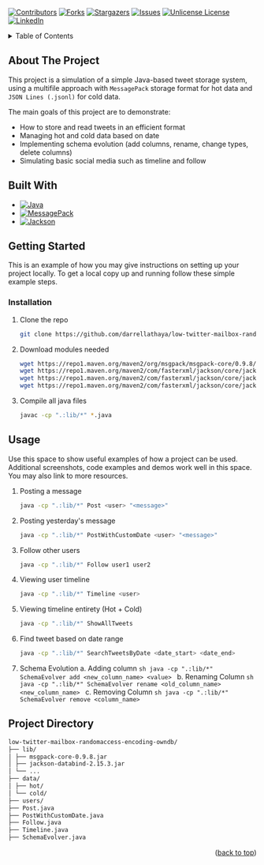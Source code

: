 <!-- Improved compatibility of back to top link: See: https://github.com/othneildrew/Best-README-Template/pull/73 -->
<a id="readme-top"></a>
<!--
*** Thanks for checking out the Best-README-Template. If you have a suggestion
*** that would make this better, please fork the repo and create a pull request
*** or simply open an issue with the tag "enhancement".
*** Don't forget to give the project a star!
*** Thanks again! Now go create something AMAZING! :D
-->



<!-- PROJECT SHIELDS -->
<!--
*** I'm using markdown "reference style" links for readability.
*** Reference links are enclosed in brackets [ ] instead of parentheses ( ).
*** See the bottom of this document for the declaration of the reference variables
*** for contributors-url, forks-url, etc. This is an optional, concise syntax you may use.
*** https://www.markdownguide.org/basic-syntax/#reference-style-links
-->
[![Contributors][contributors-shield]][contributors-url]
[![Forks][forks-shield]][forks-url]
[![Stargazers][stars-shield]][stars-url]
[![Issues][issues-shield]][issues-url]
[![Unlicense License][license-shield]][license-url]
[![LinkedIn][linkedin-shield]][linkedin-url]


<!-- TABLE OF CONTENTS -->
<details>
  <summary>Table of Contents</summary>
  <ol>
    <li>
      <a href="#about-the-project">About The Project</a>
      <ul>
        <li><a href="#built-with">Built With</a></li>
      </ul>
    </li>
    <li>
      <a href="#getting-started">Getting Started</a>
      <ul>
        <li><a href="#prerequisites">Prerequisites</a></li>
        <li><a href="#installation">Installation</a></li>
      </ul>
    </li>
    <li><a href="#usage">Usage</a></li>
    <li><a href="#roadmap">Roadmap</a></li>
    <li><a href="#contributing">Contributing</a></li>
    <li><a href="#license">License</a></li>
    <li><a href="#contact">Contact</a></li>
    <li><a href="#acknowledgments">Acknowledgments</a></li>
  </ol>
</details>

<!-- ABOUT THE PROJECT -->
## About The Project

This project is a simulation of a simple Java-based tweet storage system, using a multifile approach with `MessagePack` storage format for hot data and `JSON Lines (.jsonl)` for cold data.

The main goals of this project are to demonstrate:
- How to store and read tweets in an efficient format
- Managing hot and cold data based on date
- Implementing schema evolution (add columns, rename, change types, delete columns)
- Simulating basic social media such as timeline and follow

## Built With

* [![Java][Java.io]][Java-url]
* [![MessagePack][MsgPack.io]][MsgPack-url]
* [![Jackson][Jackson.io]][Jackson-url]

<!-- GETTING STARTED -->
## Getting Started
This is an example of how you may give instructions on setting up your project locally.
To get a local copy up and running follow these simple example steps.

### Installation
1. Clone the repo
   ```sh
   git clone https://github.com/darrellathaya/low-twitter-mailbox-randomaccess-encoding-owndb.git
   ```
2. Download modules needed
   ```sh
   wget https://repo1.maven.org/maven2/org/msgpack/msgpack-core/0.9.8/msgpack-core-0.9.8.jar
   wget https://repo1.maven.org/maven2/com/fasterxml/jackson/core/jackson-databind/2.15.3/jackson-databind-2.15.3.jar
   wget https://repo1.maven.org/maven2/com/fasterxml/jackson/core/jackson-core/2.15.3/jackson-core-2.15.3.jar
   wget https://repo1.maven.org/maven2/com/fasterxml/jackson/core/jackson-annotations/2.15.3/jackson-annotations-2.15.3.jar
   ```
3. Compile all java files
   ```sh
   javac -cp ".:lib/*" *.java
   ```
   
<!-- USAGE EXAMPLES -->
## Usage

Use this space to show useful examples of how a project can be used. Additional screenshots, code examples and demos work well in this space. You may also link to more resources.

1. Posting a message
   ```sh
   java -cp ".:lib/*" Post <user> "<message>"
   ```
2. Posting yesterday's message
   ```sh
   java -cp ".:lib/*" PostWithCustomDate <user> "<message>"
   ```

3. Follow other users
   ```sh
   java -cp ".:lib/*" Follow user1 user2
   ```
   
4. Viewing user timeline
   ```sh
   java -cp ".:lib/*" Timeline <user>
   ```
   
5. Viewing timeline entirety (Hot + Cold)
   ```sh
   java -cp ".:lib/*" ShowAllTweets
   ```

5. Find tweet based on date range
   ```sh
   java -cp ".:lib/*" SearchTweetsByDate <date_start> <date_end>
   ```

6. Schema Evolution
   a. Adding column
       ```sh
       java -cp ".:lib/*" SchemaEvolver add <new_column_name> <value>
       ```
   b. Renaming Column
       ```sh
       java -cp ".:lib/*" SchemaEvolver rename <old_column_name> <new_column_name>
       ```
    c. Removing Column
       ```sh
       java -cp ".:lib/*" SchemaEvolver remove <column_name>
       ```

## Project Directory
```sh
low-twitter-mailbox-randomaccess-encoding-owndb/
├── lib/
│ ├── msgpack-core-0.9.8.jar
│ ├── jackson-databind-2.15.3.jar
│ └── ...
├── data/
│ ├── hot/
│ └── cold/
├── users/
├── Post.java
├── PostWithCustomDate.java
├── Follow.java
├── Timeline.java
├── SchemaEvolver.java
```

<p align="right">(<a href="#readme-top">back to top</a>)</p>


<!-- MARKDOWN LINKS & IMAGES -->
<!-- https://www.markdownguide.org/basic-syntax/#reference-style-links -->
[contributors-shield]: https://img.shields.io/github/contributors/darrellathaya/Best-README-Template.svg?style=for-the-badge
[contributors-url]: https://github.com/darrellathaya/Best-README-Template/graphs/contributors
[forks-shield]: https://img.shields.io/github/forks/darrellathaya/Best-README-Template.svg?style=for-the-badge
[forks-url]: https://github.com/darrellathaya/Best-README-Template/network/members
[stars-shield]: https://img.shields.io/github/stars/darrellathaya/Best-README-Template.svg?style=for-the-badge
[stars-url]: https://github.com/darrellathaya/Best-README-Template/stargazers
[issues-shield]: https://img.shields.io/github/issues/darrellathaya/Best-README-Template.svg?style=for-the-badge
[issues-url]: https://github.com/darrellathaya/Best-README-Template/issues
[license-shield]: https://img.shields.io/github/license/darrellathaya/Best-README-Template.svg?style=for-the-badge
[license-url]: https://github.com/darrellathaya/Best-README-Template/blob/master/LICENSE.txt
[linkedin-shield]: https://img.shields.io/badge/-LinkedIn-black.svg?style=for-the-badge&logo=linkedin&colorB=555
[linkedin-url]: https://linkedin.com/in/darrellathaya
[product-screenshot]: images/screenshot.png
[Java.io]: https://img.shields.io/badge/Java-ED8B00?style=for-the-badge&logo=openjdk&logoColor=white
[MsgPack.io]: https://img.shields.io/badge/MessagePack-000000?style=for-the-badge&logo=data:image/svg+xml;base64,PHN2ZyB4bWxucz0iaHR0cDovL3d3dy53My5vcmcvMjAwMC9zdmciICB3aWR0aD0iMjQiIGhlaWdodD0iMjQiPjxwYXRoIGQ9Ik0xMiAyYTkgOSAwIDEgMCAwIDE4IDkgOSAwIDAgMCAwLTE4em0xIDEzSDExdi0yaDJ2MnptMC00SDExVjZoMnY1eiIvPjwvc3ZnPg==
[Jackson.io]: https://img.shields.io/badge/Jackson-2F3134?style=for-the-badge&logo=jackson&logoColor=white
[Java-url]: https://www.java.com/
[MsgPack-url]: https://msgpack.org/
[Jackson-url]: https://github.com/FasterXML/jackson
